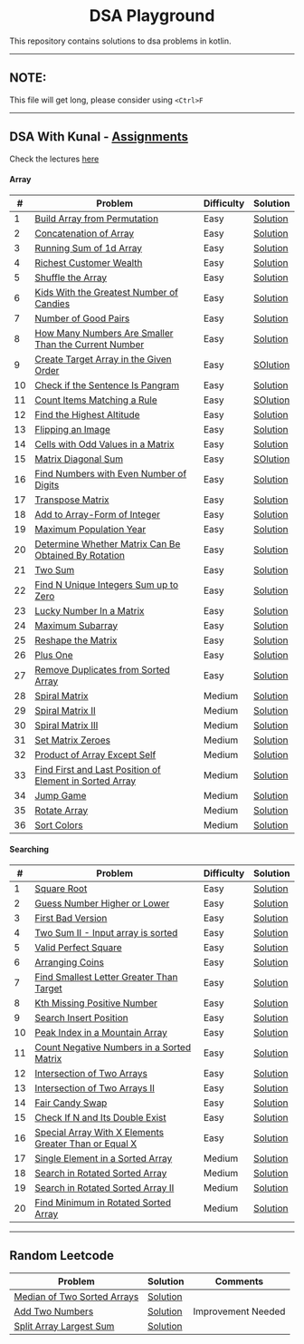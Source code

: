 <h1 align="center">DSA Playground</h1>

This repository contains solutions to dsa problems in kotlin.

---
## NOTE:
This file will get long, please consider using `<Ctrl>F`

---

## DSA With Kunal - [Assignments](https://github.com/kunal-kushwaha/DSA-Bootcamp-Java/tree/main/assignments)
Check the lectures [here](https://github.com/kunal-kushwaha/DSA-Bootcamp-Java)

#### Array
| # | Problem | Difficulty | Solution |
| --- | --- | --- | --- |
| 1 | [Build Array from Permutation](https://leetcode.com/problems/build-array-from-permutation/) | Easy | [Solution](https://github.com/hardiksachan/dsa-playground/blob/main/src/main/kotlin/com/example/leetcode/p1920_build_array_from_permutation/Solution.kt) |
| 2 | [Concatenation of Array](https://leetcode.com/problems/concatenation-of-array/) | Easy | [Solution](https://github.com/hardiksachan/dsa-playground/blob/main/src/main/kotlin/com/example/leetcode/p1929_concatenation_of_array/Solution.kt) |
| 3 | [Running Sum of 1d Array](https://leetcode.com/problems/running-sum-of-1d-array/) | Easy | [Solution](https://github.com/hardiksachan/dsa-playground/blob/main/src/main/kotlin/com/example/leetcode/p1480_running_sum_1d_array/Solution.kt) |
| 4 | [Richest Customer Wealth](https://leetcode.com/problems/richest-customer-wealth/) | Easy | [Solution](https://github.com/hardiksachan/dsa-playground/blob/main/src/main/kotlin/com/example/leetcode/p1672_richest_customer_wealth/Solution.kt) |
| 5 | [Shuffle the Array](https://leetcode.com/problems/shuffle-the-array/) | Easy | [Solution](https://github.com/hardiksachan/dsa-playground/blob/main/src/main/kotlin/com/example/leetcode/p1470_shuffle_the_array/Solution.kt) |
| 6 | [Kids With the Greatest Number of Candies](https://leetcode.com/problems/kids-with-the-greatest-number-of-candies/) | Easy | [Solution](https://github.com/hardiksachan/dsa-playground/blob/main/src/main/kotlin/com/example/leetcode/p1431_kids_with_the_greatest_number_of_candies/Solution.kt) |
| 7 | [Number of Good Pairs](https://leetcode.com/problems/number-of-good-pairs/) | Easy | [Solution](https://github.com/hardiksachan/dsa-playground/blob/main/src/main/kotlin/com/example/leetcode/p1512_number_of_good_pairs/Solution.kt) |
| 8 | [How Many Numbers Are Smaller Than the Current Number](https://leetcode.com/problems/how-many-numbers-are-smaller-than-the-current-number/) | Easy | [Solution](https://github.com/hardiksachan/dsa-playground/blob/main/src/main/kotlin/com/example/leetcode/p1365_how_many_numbers_are_smaller_than_the_current_number/Solution.kt) |
| 9 | [Create Target Array in the Given Order](https://leetcode.com/problems/create-target-array-in-the-given-order/) | Easy | [SOlution](https://github.com/hardiksachan/dsa-playground/tree/main/src/main/kotlin/com/example/leetcode/p1389_create_target_array_in_given_order) |
| 10 | [Check if the Sentence Is Pangram](https://leetcode.com/problems/check-if-the-sentence-is-pangram/) | Easy | [Solution](https://github.com/hardiksachan/dsa-playground/tree/main/src/main/kotlin/com/example/leetcode/p1832_check_if_the_sentence_is_pangram) |
| 11 | [Count Items Matching a Rule](https://leetcode.com/problems/count-items-matching-a-rule/) | Easy | [SOlution](https://github.com/hardiksachan/dsa-playground/blob/main/src/main/kotlin/com/example/leetcode/p1773_count_items_matching_a_rule/Solution.kt) |
| 12 | [Find the Highest Altitude](https://leetcode.com/problems/find-the-highest-altitude/) | Easy | [Solution](https://github.com/hardiksachan/dsa-playground/blob/main/src/main/kotlin/com/example/leetcode/p1732_find_the_highest_altitude/Solution.kt) |
| 13 | [Flipping an Image](https://leetcode.com/problems/flipping-an-image/) | Easy | [Solution](https://github.com/hardiksachan/dsa-playground/tree/main/src/main/kotlin/com/example/leetcode/p0832_flipping_an_image) |
| 14 | [Cells with Odd Values in a Matrix](https://leetcode.com/problems/cells-with-odd-values-in-a-matrix/) | Easy | [Solution](https://github.com/hardiksachan/dsa-playground/blob/main/src/main/kotlin/com/example/leetcode/p1252_cells_with_odd_values_in_a_matrix/Solution.kt) |
| 15 | [Matrix Diagonal Sum](https://leetcode.com/problems/matrix-diagonal-sum/) | Easy | [SOlution](https://github.com/hardiksachan/dsa-playground/blob/main/src/main/kotlin/com/example/leetcode/p1572_matrix_diagonal_sum/Solution.kt) |
| 16 | [Find Numbers with Even Number of Digits](https://leetcode.com/problems/find-numbers-with-even-number-of-digits/) | Easy | [Solution](https://github.com/hardiksachan/dsa-playground/blob/main/src/main/kotlin/com/example/leetcode/p1295_find_numbers_with_even_number_of_digits/Solution.kt) |
| 17 | [Transpose Matrix](https://leetcode.com/problems/transpose-matrix/) | Easy | [Solution](https://github.com/hardiksachan/dsa-playground/blob/main/src/main/kotlin/com/example/leetcode/p0867_transpose_matrix/Solution.kt) |
| 18 | [Add to Array-Form of Integer](https://leetcode.com/problems/add-to-array-form-of-integer/) | Easy | [Solution](https://github.com/hardiksachan/dsa-playground/blob/main/src/main/kotlin/com/example/leetcode/p0989_add_to_array_form_of_integer/Solution.kt) |
| 19 | [Maximum Population Year](https://leetcode.com/problems/maximum-population-year/) | Easy | [Solution](https://github.com/hardiksachan/dsa-playground/blob/main/src/main/kotlin/com/example/leetcode/p1854_maximum_population_year/Solution.kt) |
| 20 | [Determine Whether Matrix Can Be Obtained By Rotation](https://leetcode.com/problems/determine-whether-matrix-can-be-obtained-by-rotation/) | Easy | [Solution](https://github.com/hardiksachan/dsa-playground/blob/main/src/main/kotlin/com/example/leetcode/p1886_determine_whether_matrix_can_be_obtained_by_rotation/Solution.kt) |
| 21 | [Two Sum](https://leetcode.com/problems/two-sum/) | Easy | [Solution](https://github.com/hardiksachan/dsa-playground/blob/main/src/main/kotlin/com/example/leetcode/p0001_two_sum/Solution.kt) |
| 22 | [Find N Unique Integers Sum up to Zero](https://leetcode.com/problems/find-n-unique-integers-sum-up-to-zero/) | Easy | [Solution](https://github.com/hardiksachan/dsa-playground/blob/main/src/main/kotlin/com/example/leetcode/p1304_find_n_unique_integers_sum_up_to_zero/Solution.kt) |
| 23 | [Lucky Number In a Matrix](https://leetcode.com/problems/lucky-numbers-in-a-matrix/) | Easy | [Solution](https://github.com/hardiksachan/dsa-playground/blob/main/src/main/kotlin/com/example/leetcode/p1380_lucky_number_in_a_matrix/Solution.kt) |
| 24 | [Maximum Subarray](https://leetcode.com/problems/maximum-subarray/) | Easy | [Solution](https://github.com/hardiksachan/dsa-playground/blob/main/src/main/kotlin/com/example/leetcode/p0053_maximum_subarray/Solution.kt) |
| 25 | [Reshape the Matrix](https://leetcode.com/problems/reshape-the-matrix/) | Easy | [Solution](https://github.com/hardiksachan/dsa-playground/blob/main/src/main/kotlin/com/example/leetcode/p0566_reshape_the_matrix/Solution.kt) |
| 26 | [Plus One](https://leetcode.com/problems/plus-one/) | Easy | [Solution](https://github.com/hardiksachan/dsa-playground/blob/main/src/main/kotlin/com/example/leetcode/p0066_plus_one/Solution.kt) |
| 27 | [Remove Duplicates from Sorted Array](https://leetcode.com/problems/remove-duplicates-from-sorted-array/) | Easy | [Solution](https://github.com/hardiksachan/dsa-playground/blob/main/src/main/kotlin/com/example/leetcode/p0026_remove_duplicates_from_sorted_array/Solution.kt) |
| 28 | [Spiral Matrix](https://leetcode.com/problems/spiral-matrix/) | Medium | [Solution](https://github.com/hardiksachan/dsa-playground/blob/main/src/main/kotlin/com/example/leetcode/p0054_spiral_matrix/Solution.kt) |
| 29 | [Spiral Matrix II](https://leetcode.com/problems/spiral-matrix-ii/) | Medium | [Solution](https://github.com/hardiksachan/dsa-playground/blob/main/src/main/kotlin/com/example/leetcode/p0059_spiral_matrix_ii/Solution.kt) |
| 30 | [Spiral Matrix III](https://leetcode.com/problems/spiral-matrix-iii/) | Medium | [Solution](https://github.com/hardiksachan/dsa-playground/blob/main/src/main/kotlin/com/example/leetcode/p0885_spiral_matrix_iii/Solution.kt) |
| 31 | [Set Matrix Zeroes](https://leetcode.com/problems/set-matrix-zeroes/) | Medium | [Solution](https://github.com/hardiksachan/dsa-playground/blob/main/src/main/kotlin/com/example/leetcode/p0073_set_matrix_zeroes/Solution.kt) |
| 32 | [Product of Array Except Self](https://leetcode.com/problems/product-of-array-except-self/) | Medium | [Solution](https://github.com/hardiksachan/dsa-playground/blob/main/src/main/kotlin/com/example/leetcode/p0238_product_of_array_except_self/Solution.kt) |
| 33 | [Find First and Last Position of Element in Sorted Array](https://leetcode.com/problems/find-first-and-last-position-of-element-in-sorted-array/) | Medium | [Solution](https://github.com/hardiksachan/dsa-playground/blob/main/src/main/kotlin/com/example/leetcode/p0034_find_first_and_last_position_of_element_in_sorted_array/Solution.kt) |
| 34 | [Jump Game](https://leetcode.com/problems/jump-game/) | Medium | [Solution](https://github.com/hardiksachan/dsa-playground/blob/main/src/main/kotlin/com/example/leetcode/p0055_jump_game/Solution.kt) |
| 35 | [Rotate Array](https://leetcode.com/problems/rotate-array/) | Medium | [Solution](https://github.com/hardiksachan/dsa-playground/blob/main/src/main/kotlin/com/example/leetcode/p0189_rotate_array/Solution.kt) |
| 36 | [Sort Colors](https://leetcode.com/problems/sort-colors/) | Medium | [Solution](https://github.com/hardiksachan/dsa-playground/tree/main/src/main/kotlin/com/example/leetcode/p0075_sort_colors) |


#### Searching
| # | Problem | Difficulty | Solution |
| --- | --- | --- | --- |
| 1 | [Square Root](https://leetcode.com/problems/sqrtx/) | Easy | [Solution](https://github.com/hardiksachan/dsa-playground/blob/main/src/main/kotlin/com/example/leetcode/p0069_sqrt_x/Solution.kt) |
| 2 | [Guess Number Higher or Lower](https://leetcode.com/problems/guess-number-higher-or-lower/) | Easy | [Solution](https://github.com/hardiksachan/dsa-playground/blob/main/src/main/kotlin/com/example/leetcode/p0374_guess_number_higher_or_lower/Solution.kt) |
| 3 | [First Bad Version](https://leetcode.com/problems/first-bad-version/) | Easy | [Solution](https://github.com/hardiksachan/dsa-playground/blob/main/src/main/kotlin/com/example/leetcode/p0278_first_bad_version/Solution.kt) |
| 4 | [Two Sum II - Input array is sorted](https://leetcode.com/problems/two-sum-ii-input-array-is-sorted/submissions/) | Easy | [Solution](https://github.com/hardiksachan/dsa-playground/blob/main/src/main/kotlin/com/example/leetcode/p0167_two_sum_ii/Solution.kt) |
| 5 | [Valid Perfect Square](https://leetcode.com/problems/valid-perfect-square/) | Easy | [Solution](https://github.com/hardiksachan/dsa-playground/blob/main/src/main/kotlin/com/example/leetcode/p0367_valid_perfect_square/Solution.kt) |
| 6 | [Arranging Coins](https://leetcode.com/problems/arranging-coins/) | Easy | [Solution](https://github.com/hardiksachan/dsa-playground/blob/main/src/main/kotlin/com/example/leetcode/p0441_arranging_coins/Solution.kt) |
| 7 | [Find Smallest Letter Greater Than Target](https://leetcode.com/problems/find-smallest-letter-greater-than-target/) | Easy | [Solution](https://github.com/hardiksachan/dsa-playground/blob/main/src/main/kotlin/com/example/leetcode/p0744_find_smalles_letter_greater_than_target/Solution.kt) |
| 8 | [Kth Missing Positive Number](https://leetcode.com/problems/kth-missing-positive-number/) | Easy | [Solution](https://github.com/hardiksachan/dsa-playground/blob/main/src/main/kotlin/com/example/leetcode/p1539_kth_missing_positive_number/Solution.kt) |
| 9 | [Search Insert Position](https://leetcode.com/problems/search-insert-position/) | Easy | [Solution](https://github.com/hardiksachan/dsa-playground/blob/main/src/main/kotlin/com/example/leetcode/p0035_search_insert_position/Solution.kt) |
| 10 | [Peak Index in a Mountain Array](https://leetcode.com/problems/peak-index-in-a-mountain-array/) | Easy | [Solution](https://github.com/hardiksachan/dsa-playground/blob/main/src/main/kotlin/com/example/leetcode/p0852_peak_index_in_a_mountain_array/Solution.kt) |
| 11 | [Count Negative Numbers in a Sorted Matrix](https://leetcode.com/problems/count-negative-numbers-in-a-sorted-matrix/) | Easy | [Solution](https://github.com/hardiksachan/dsa-playground/blob/main/src/main/kotlin/com/example/leetcode/p1351_count_negarive_numbers_in_a_sorted_matrix/Solution.kt) |
| 12 | [Intersection of Two Arrays](https://leetcode.com/problems/intersection-of-two-arrays/) | Easy | [Solution](https://github.com/hardiksachan/dsa-playground/blob/main/src/main/kotlin/com/example/leetcode/p0349_interseaction_of_two_arrays/Solution.kt) |
| 13 | [Intersection of Two Arrays II](https://leetcode.com/problems/intersection-of-two-arrays-ii/) | Easy | [Solution](https://github.com/hardiksachan/dsa-playground/blob/main/src/main/kotlin/com/example/leetcode/p0350_interseaction_of_two_arrays_ii/Solution.kt) |
| 14 | [Fair Candy Swap](https://leetcode.com/problems/fair-candy-swap/) | Easy | [Solution](https://github.com/hardiksachan/dsa-playground/blob/main/src/main/kotlin/com/example/leetcode/p0888_fair_candy_swap/Solution.kt) |
| 15 | [Check If N and Its Double Exist](https://leetcode.com/problems/check-if-n-and-its-double-exist/) | Easy | [Solution](https://github.com/hardiksachan/dsa-playground/blob/main/src/main/kotlin/com/example/leetcode/p1346_check_if_n_and_its_double_exist/Solution.kt) |
| 16 | [Special Array With X Elements Greater Than or Equal X](https://leetcode.com/problems/special-array-with-x-elements-greater-than-or-equal-x/) | Easy | [Solution](https://github.com/hardiksachan/dsa-playground/blob/main/src/main/kotlin/com/example/leetcode/p1608_special_array_with_x_elements_greater_than_or_equal_x/Solution.kt) |
| 17 | [Single Element in a Sorted Array](https://leetcode.com/problems/single-element-in-a-sorted-array/) | Medium | [Solution](https://github.com/hardiksachan/dsa-playground/blob/main/src/main/kotlin/com/example/leetcode/p0540_single_element_in_a_sorted_array/Solution.kt) |
| 18 | [Search in Rotated Sorted Array](https://leetcode.com/problems/search-in-rotated-sorted-array/) | Medium | [Solution](https://github.com/hardiksachan/dsa-playground/blob/main/src/main/kotlin/com/example/leetcode/p0033_search_in_rotated_sorted_array/Solution.kt) |
| 19 | [Search in Rotated Sorted Array II](https://leetcode.com/problems/search-in-rotated-sorted-array-ii/) | Medium | [Solution](https://github.com/hardiksachan/dsa-playground/blob/main/src/main/kotlin/com/example/leetcode/p0081_search_in_rotated_sorted_array_ii/Solution.kt) |
| 20 | [Find Minimum in Rotated Sorted Array](https://leetcode.com/problems/find-minimum-in-rotated-sorted-array/) | Medium | [Solution](https://github.com/hardiksachan/dsa-playground/blob/main/src/main/kotlin/com/example/leetcode/p0153_find_minimum_in_rotated_sorted_array/Solution.kt) |


---

## Random Leetcode

| Problem | Solution | Comments |
| --- | --- | --- |
| [Median of Two Sorted Arrays](https://leetcode.com/problems/median-of-two-sorted-arrays/) | [Solution](https://github.com/hardiksachan/dsa-playground/blob/main/src/main/kotlin/com/example/leetcode/median_of_two_sorted_arrays/Solution.kt) |  |
| [Add Two Numbers](https://leetcode.com/problems/add-two-numbers/) | [Solution](https://github.com/hardiksachan/dsa-playground/blob/main/src/main/kotlin/com/example/leetcode/add_two_numbers/Solution.kt) | Improvement Needed |
| [Split Array Largest Sum](https://leetcode.com/problems/split-array-largest-sum/) | [Solution](https://github.com/hardiksachan/dsa-playground/tree/main/src/main/kotlin/com/example/leetcode/p0410_split_array_largest_sum/Solution.kt) |  |